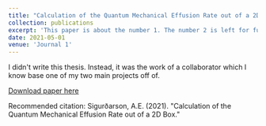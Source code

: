 ```yaml
---
title: "Calculation of the Quantum Mechanical Effusion Rate out of a 2D Box"
collection: publications
excerpt: 'This paper is about the number 1. The number 2 is left for future work.'
date: 2021-05-01
venue: 'Journal 1'
---
```

I didn't write this thesis. Instead, it was the work of a collaborator which I know base one of my two main projects off of. 

[Download paper here](http://academicpages.github.io/files/paper1.pdf)

Recommended citation: Sigurðarson, A.E. (2021). "Calculation of the Quantum Mechanical Effusion Rate out of a 2D Box." 
